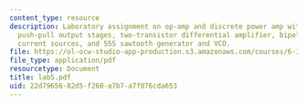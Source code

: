 ```yaml
---
content_type: resource
description: Laboratory assignment on op-amp and discrete power amp with improved
  push-pull output stages, two-transistor differential amplifier, bipolar and FET
  current sources, and 555 sawtooth generator and VCO.
file: https://ol-ocw-studio-app-production.s3.amazonaws.com/courses/6-101-introductory-analog-electronics-laboratory-spring-2007/22d7965682d5f260a7b7a7f076cda653_lab5.pdf
file_type: application/pdf
resourcetype: Document
title: lab5.pdf
uid: 22d79656-82d5-f260-a7b7-a7f076cda653
---
```

